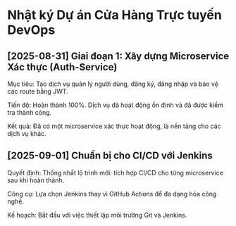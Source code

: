 # Nhật ký Dự án Cửa Hàng Trực tuyến DevOps

## [2025-08-31] Giai đoạn 1: Xây dựng Microservice Xác thực (Auth-Service)

Mục tiêu: Tạo dịch vụ quản lý người dùng, đăng ký, đăng nhập và bảo vệ các route bằng JWT.

Tiến độ: Hoàn thành 100%. Dịch vụ đã hoạt động ổn định và đã được kiểm tra thành công.

Kết quả: Đã có một microservice xác thực hoạt động, là nền tảng cho các dịch vụ khác.

## [2025-09-01] Chuẩn bị cho CI/CD với Jenkins

Quyết định: Thống nhất lộ trình mới: tích hợp CI/CD cho từng microservice sau khi hoàn thành.

Công cụ: Lựa chọn Jenkins thay vì GitHub Actions để đa dạng hóa công nghệ.

Kế hoạch: Bắt đầu với việc thiết lập môi trường Git và Jenkins.
